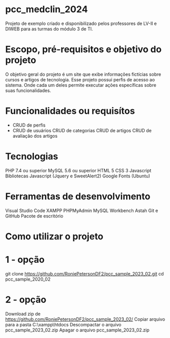 # pcc_medclin_2024
Projeto de exemplo criado e disponibilizado pelos professores de LV-II e DIWEB para as turmas do módulo 3 de TI.
# Escopo, pré-requisitos e objetivo do projeto
O objetivo geral do projeto é um site que exibe informações fictícias sobre cursos e artigos de tecnologia. Esse projeto possui perfis de acesso ao sistema. Onde cada um deles permite executar ações específicas sobre suas funcionalidades.

# Funcionalidades ou requisítos
* CRUD de perfis
* CRUD de usuários
CRUD de categorias
CRUD de artigos
CRUD de avaliação dos artigos
# Tecnologias
PHP 7.4 ou superior
MySQL 5.6 ou superior
HTML 5
CSS 3
Javascript
Bibliotecas Javascript (Jquery e SweetAlert2)
Google Fonts (Ubuntu)
# Ferramentas de desenvolvimento
Visual Studio Code
XAMPP
PHPMyAdmin
MySQL Workbench
Astah
Git e GitHub
Pacote de escritório
# Como utilizar o projeto
# 1 - opção
git clone https://github.com/RoniePetersonDF2/pcc_sample_2023_02.git
cd pcc_sample_2020_02
# 2 - opção
Download zip de https://github.com/RoniePetersonDF2/pcc_sample_2023_02/
Copiar arquivo para a pasta C:\xampp\htdocs
Descompactar o arquivo pcc_sample_2023_02.zip
Apagar o arquivo pcc_sample_2023_02.zip
